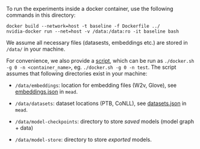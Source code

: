 To run the experiments inside a docker container, use the following commands in this directory:

```
docker build --network=host -t baseline -f Dockerfile ../
nvidia-docker run --net=host -v /data:/data:ro -it baseline bash
```

We assume all necessary files (datasests, embeddings etc.) are stored in `/data/` in your machine.

For convenience, we also provide a [script](docker.sh), which can be run as `./docker.sh -g 0 -n <container_name>`, eg. `./docker.sh -g 0 -n test`. The script assumes that following directories exist in your machine:


- `/data/embeddings`: location for embedding files (W2v, Glove), see [embeddings.json](../python/mead/config/embeddings.json) in `mead`.  

- `/data/datasets`: dataset locations (PTB, CoNLL), see [datasets.json](../python/mead/config/datasets.json) in `mead`.

- `/data/model-checkpoints`: directory to store _saved_ models (model graph + data)   

- `/data/model-store`: directory to store _exported_ models.    

